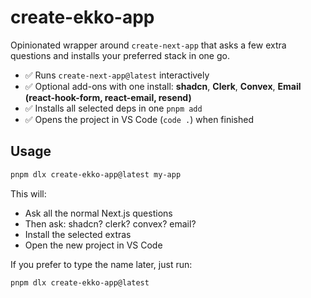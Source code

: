 # create-ekko-app

Opinionated wrapper around `create-next-app` that asks a few extra questions and installs your preferred stack in one go.

- ✅ Runs `create-next-app@latest` interactively
- ✅ Optional add-ons with one install: **shadcn**, **Clerk**, **Convex**, **Email (react-hook-form, react-email, resend)**
- ✅ Installs all selected deps in one `pnpm add`
- ✅ Opens the project in VS Code (`code .`) when finished

## Usage

```bash
pnpm dlx create-ekko-app@latest my-app
```

This will:
- Ask all the normal Next.js questions
- Then ask: shadcn? clerk? convex? email?
- Install the selected extras
- Open the new project in VS Code

If you prefer to type the name later, just run:

```bash
pnpm dlx create-ekko-app@latest
```
